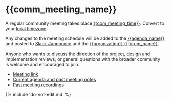 # {{comm_meeting_name}}

A regular community meeting takes place [{{com_meeting_time}}]({{comm_meeting_link}}).
Convert to your [local timezone]({{comm_meeting_zone}}).

Any changes to the meeting schedule will be added to the [{{agenda_name}}]({{agenda_link}})
and posted to [Slack #announce]({{slack_announce}}) 
and the [{{organization}} {{forum_name}}]({{forum_link}}).

Anyone who wants to discuss the direction of the project, design and implementation reviews, or general questions with the broader community is welcome and encouraged to join.

* [Meeting link]({{comm_meeting_link}})
* [Current agenda and past meeting notes]({{agenda_link}})
* [Past meeting recordings]({{recording_link}})

{% include 'do-not-edit.md' %}
